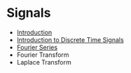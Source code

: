 # Signals

- [Introduction](signals/introduction.md)
- [Introduction to Discrete Time Signals](signals/introduction_discrete_time.md)  
- [Fourier Series](signals/fourier_series.md)
- Fourier Transform
- Laplace Transform